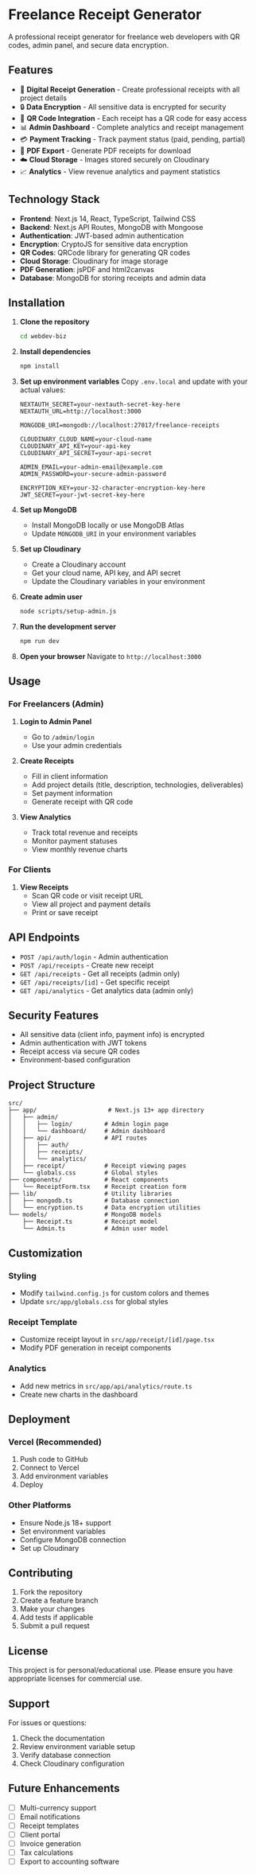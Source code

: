 # Freelance Receipt Generator

A professional receipt generator for freelance web developers with QR codes, admin panel, and secure data encryption.

## Features

- 🧾 **Digital Receipt Generation** - Create professional receipts with all project details
- 🔒 **Data Encryption** - All sensitive data is encrypted for security
- 📱 **QR Code Integration** - Each receipt has a QR code for easy access
- 📊 **Admin Dashboard** - Complete analytics and receipt management
- 💳 **Payment Tracking** - Track payment status (paid, pending, partial)
- 📄 **PDF Export** - Generate PDF receipts for download
- ☁️ **Cloud Storage** - Images stored securely on Cloudinary
- 📈 **Analytics** - View revenue analytics and payment statistics

## Technology Stack

- **Frontend**: Next.js 14, React, TypeScript, Tailwind CSS
- **Backend**: Next.js API Routes, MongoDB with Mongoose
- **Authentication**: JWT-based admin authentication
- **Encryption**: CryptoJS for sensitive data encryption
- **QR Codes**: QRCode library for generating QR codes
- **Cloud Storage**: Cloudinary for image storage
- **PDF Generation**: jsPDF and html2canvas
- **Database**: MongoDB for storing receipts and admin data

## Installation

1. **Clone the repository**
   ```bash
   cd webdev-biz
   ```

2. **Install dependencies**
   ```bash
   npm install
   ```

3. **Set up environment variables**
   Copy `.env.local` and update with your actual values:
   ```env
   NEXTAUTH_SECRET=your-nextauth-secret-key-here
   NEXTAUTH_URL=http://localhost:3000
   
   MONGODB_URI=mongodb://localhost:27017/freelance-receipts
   
   CLOUDINARY_CLOUD_NAME=your-cloud-name
   CLOUDINARY_API_KEY=your-api-key
   CLOUDINARY_API_SECRET=your-api-secret
   
   ADMIN_EMAIL=your-admin-email@example.com
   ADMIN_PASSWORD=your-secure-admin-password
   
   ENCRYPTION_KEY=your-32-character-encryption-key-here
   JWT_SECRET=your-jwt-secret-key-here
   ```

4. **Set up MongoDB**
   - Install MongoDB locally or use MongoDB Atlas
   - Update `MONGODB_URI` in your environment variables

5. **Set up Cloudinary**
   - Create a Cloudinary account
   - Get your cloud name, API key, and API secret
   - Update the Cloudinary variables in your environment

6. **Create admin user**
   ```bash
   node scripts/setup-admin.js
   ```

7. **Run the development server**
   ```bash
   npm run dev
   ```

8. **Open your browser**
   Navigate to `http://localhost:3000`

## Usage

### For Freelancers (Admin)

1. **Login to Admin Panel**
   - Go to `/admin/login`
   - Use your admin credentials

2. **Create Receipts**
   - Fill in client information
   - Add project details (title, description, technologies, deliverables)
   - Set payment information
   - Generate receipt with QR code

3. **View Analytics**
   - Track total revenue and receipts
   - Monitor payment statuses
   - View monthly revenue charts

### For Clients

1. **View Receipts**
   - Scan QR code or visit receipt URL
   - View all project and payment details
   - Print or save receipt

## API Endpoints

- `POST /api/auth/login` - Admin authentication
- `POST /api/receipts` - Create new receipt
- `GET /api/receipts` - Get all receipts (admin only)
- `GET /api/receipts/[id]` - Get specific receipt
- `GET /api/analytics` - Get analytics data (admin only)

## Security Features

- All sensitive data (client info, payment info) is encrypted
- Admin authentication with JWT tokens
- Receipt access via secure QR codes
- Environment-based configuration

## Project Structure

```
src/
├── app/                    # Next.js 13+ app directory
│   ├── admin/
│   │   ├── login/         # Admin login page
│   │   └── dashboard/     # Admin dashboard
│   ├── api/               # API routes
│   │   ├── auth/
│   │   ├── receipts/
│   │   └── analytics/
│   ├── receipt/           # Receipt viewing pages
│   └── globals.css        # Global styles
├── components/            # React components
│   └── ReceiptForm.tsx    # Receipt creation form
├── lib/                   # Utility libraries
│   ├── mongodb.ts         # Database connection
│   └── encryption.ts      # Data encryption utilities
└── models/                # MongoDB models
    ├── Receipt.ts         # Receipt model
    └── Admin.ts           # Admin user model
```

## Customization

### Styling
- Modify `tailwind.config.js` for custom colors and themes
- Update `src/app/globals.css` for global styles

### Receipt Template
- Customize receipt layout in `src/app/receipt/[id]/page.tsx`
- Modify PDF generation in receipt components

### Analytics
- Add new metrics in `src/app/api/analytics/route.ts`
- Create new charts in the dashboard

## Deployment

### Vercel (Recommended)
1. Push code to GitHub
2. Connect to Vercel
3. Add environment variables
4. Deploy

### Other Platforms
- Ensure Node.js 18+ support
- Set environment variables
- Configure MongoDB connection
- Set up Cloudinary

## Contributing

1. Fork the repository
2. Create a feature branch
3. Make your changes
4. Add tests if applicable
5. Submit a pull request

## License

This project is for personal/educational use. Please ensure you have appropriate licenses for commercial use.

## Support

For issues or questions:
1. Check the documentation
2. Review environment variable setup
3. Verify database connection
4. Check Cloudinary configuration

## Future Enhancements

- [ ] Multi-currency support
- [ ] Email notifications
- [ ] Receipt templates
- [ ] Client portal
- [ ] Invoice generation
- [ ] Tax calculations
- [ ] Export to accounting software
